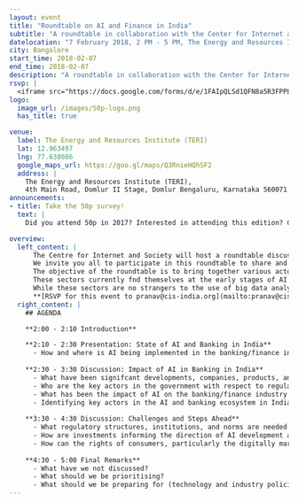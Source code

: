 ```yaml
---
layout: event
title: "Roundtable on AI and Finance in India"
subtitle: "A roundtable in collaboration with the Center for Internet and Society to discuss public policy around AI in the Indian finance sector."
datelocation: "7 February 2018, 2 PM - 5 PM, The Energy and Resources Institute (TERI), Bangalore"
city: Bangalore
start_time: 2018-02-07
end_time: 2018-02-07
description: "A roundtable in collaboration with the Center for Internet and Society to discuss public policy around AI in the Indian finance sector."
rsvp: |
  <iframe src="https://docs.google.com/forms/d/e/1FAIpQLSd1QFN8a5R3FPPLklDR0XQb1izzGFWzWtAilI5-UNO4EApAFQ/viewform?embedded=true" width="760" height="500" frameborder="0" marginheight="0" marginwidth="0">Loading...</iframe>
logo:
  image_url: /images/50p-logo.png
  has_title: true

venue:
  label: The Energy and Resources Institute (TERI)
  lat: 12.963497
  lng: 77.638086
  google_maps_url: https://goo.gl/maps/Q3RnieHQhSF2
  address: |
    The Energy and Resources Institute (TERI),
    4th Main Road, Domlur II Stage, Domlur Bengaluru, Karnataka 560071
announcements:
- title: Take the 50p survey!
  text: |
    Did you attend 50p in 2017? Interested in attending this edition? Confused by all the payments conferences? [Help improve 50p](https://goo.gl/forms/rYcnQGvvFVXvHeTx1)

overview:
  left_content: |
      The Centre for Internet and Society will host a roundtable discussion on the topic of Artifcial Intelligence (AI) and Finance in India on Tuesday, February 7, 2018, in association with HasGeek and the 50p Conference. The roundtable will take place from 2 to 5 PM at The Energy and Resources Institute (TERI) complex in Domlur.
      We invite you all to participate in this roundtable to share and build knowledge about trajectories of AI deployment across sub-sectors of banking in India and the emergent regulatory and public policy concerns. 
      The objective of the roundtable is to bring together various actors active across the felds of artifcial intelligence, machine learning, cognitive computing, financial technologies, and big data credit scoring and online lending, to discuss pressing public policy issues in regards to the utilisation and implementation of AI in the banking and finance sectors of India. 
      These sectors currently fnd themselves at the early stages of AI adoption. Such technologies are being implemented to facilitate both front-end and back-end processes by a variety of players with the aim of improving the accessibility, customised user engagement, and quality of current financial services. Leading commercial banks in India have all been working to develop and deploy AI technologies either in house or in partnership with small and large-scale tech companies. Such initiatives have seen the deployment of numerous chatbots and humanoid robots for the purposes of customer service. More signifcant, however, is the use of such technology by banks and fntech actors to facilitate decision making behind the scenes, on a variety of financial issues including but not limited to credit-worthiness, fraud detection, and investments.
      While these sectors are no strangers to the use of big data analytics and similar technologies in aiding with financial decision making and daily operations, the deployment of technologies such as machine learning and natural language processing is still very new. Due to the nascent nature of this phenomenon, little is known about the details of their implications for both producers and consumers. Furthermore, concerns regarding data ownership, liability, and consumer rights have all been raised in light of AI adoption. This roundtable will present us with an opportunity to discuss such issues and begin to fll this knowledge gap. 
      **[RSVP for this event to pranav@cis-india.org](mailto:pranav@cis-india.org).**
  right_content: |
    ## AGENDA

    **2:00 - 2:10 Introduction**

    **2:10 - 2:30 Presentation: State of AI and Banking in India**
      - How and where is AI being implemented in the banking/finance industry  in India?
    
    **2:30 - 3:30 Discussion: Impact of AI in Banking in India**
      - What have been signifcant developments, companies, products, and services with respect to the use of AI in banking? 
      - Who are the key actors in the government with respect to regulating the use of AI in the banking/finance industry? Are there existing regulations that are applicable to the development and use of AI? 
      - What has been the impact of AI on the banking/finance industry in India? What has been the reaction of consumers?
      - Identifying key actors in the AI and banking ecosystem in India
    
    **3:30 - 4:30 Discussion: Challenges and Steps Ahead**
      - What regulatory structures, institutions, and norms are needed to govern data security in AI-driven banking industry? Are new checks and balances needed to protect linked sensitive financial data?
      - How are investments informing the direction of AI development and implementation in the Indian banking sector? What incentives are needed to drive the growth of domestic AI companies, in financial sector and otherwise?
      - How can the rights of consumers, particularly the digitally marginalised, be protected in a AI-driven banking system (differentiated products and services, consent and notice, informational privacy)? What steps are being taken by Indian companies to educate and empower digital banking customers?
    
    **4:30 - 5:00 Final Remarks**
      - What have we not discussed?
      - What should we be prioritising?
      - What should we be preparing for (technology and industry policies)?
---
```

